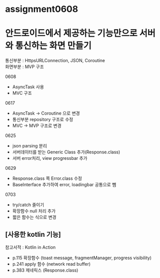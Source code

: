 # assignment0608
안드로이드에서 제공하는 기능만으로 서버와 통신하는 화면 만들기
=============
통신부분 : HttpsURLConnection, JSON, Coroutine   
화면부분 : MVP 구조


0608
- AsyncTask 사용
- MVC 구조

0617
- AsyncTask → Coroutine 으로 변경
- 통신부분 repository 구조로 수정
- MVC → MVP 구조로 변경

0625
- json parsing 분리
- 서버데이터를 받는 Generic Class 추가(Response.class)
- 서버 error처리, view progressbar 추가

0629
- Response.class 쪽 Error.class 수정
- BaseInterface 추가하여 error, loadingbar 공통으로 뺌   

0703
- try/catch 줄이기
- 확장함수 null 처리 추가
- 짧은 함수는 식으로 변경

  
[사용한 kotlin 기능] 
-------------
참고서적 : Kotlin in Action

- p.115 확장함수 (toast message, fragmentManager, progress visibility)
- p.241 apply 함수 (network read buffer)
- p.383 제네릭스 (Response.class)
